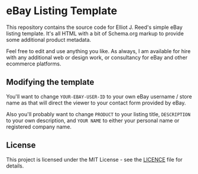 # eBay Listing Template

This repository contains the source code for Elliot J. Reed's simple eBay listing template. It's all HTML with a bit of Schema.org markup to provide some additional product metadata.

Feel free to edit and use anything you like. As always, I am available for hire with any additional web or design work, or consultancy for eBay and other ecommerce platforms.

## Modifying the template

You'll want to change `YOUR-EBAY-USER-ID` to your own eBay username / store name as that will direct the viewer to your contact form provided by eBay.

Also you'll probably want to change `PRODUCT` to your listing title, `DESCRIPTION` to your own description, and `YOUR NAME` to either your personal name or registered company name.

## License

This project is licensed under the MIT License - see the [LICENCE](LICENSE) file for details.
